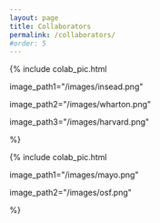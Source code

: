 ```yaml
---
layout: page
title: Collaborators
permalink: /collaborators/
#order: 5
---
```



 
{% include colab_pic.html 

image_path1="/images/insead.png" 

image_path2="/images/wharton.png"

image_path3="/images/harvard.png"

%} 

{% include colab_pic.html 

image_path1="/images/mayo.png" 

image_path2="/images/osf.png"


%} 
